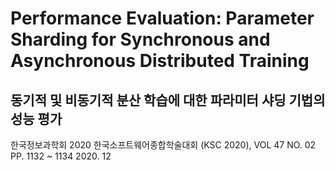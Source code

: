 # Performance Evaluation: Parameter Sharding for Synchronous and Asynchronous Distributed Training
## 동기적 및 비동기적 분산 학습에 대한 파라미터 샤딩 기법의 성능 평가
한국정보과학회 2020 한국소프트웨어종합학술대회 (KSC 2020), VOL 47 NO. 02 PP. 1132 ~ 1134 2020. 12
